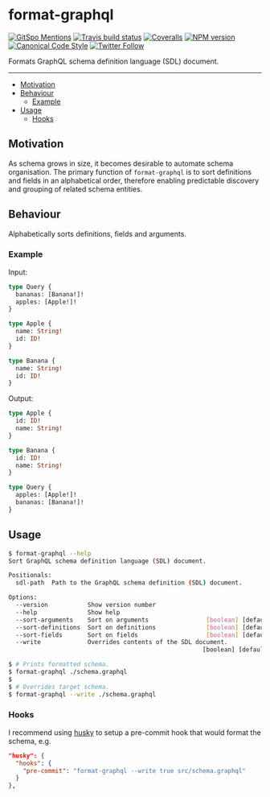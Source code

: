 # format-graphql

[![GitSpo Mentions](https://gitspo.com/badges/mentions/gajus/format-graphql?style=flat-square)](https://gitspo.com/mentions/gajus/format-graphql)
[![Travis build status](http://img.shields.io/travis/gajus/format-graphql/master.svg?style=flat-square)](https://travis-ci.org/gajus/format-graphql)
[![Coveralls](https://img.shields.io/coveralls/gajus/format-graphql.svg?style=flat-square)](https://coveralls.io/github/gajus/format-graphql)
[![NPM version](http://img.shields.io/npm/v/format-graphql.svg?style=flat-square)](https://www.npmjs.org/package/format-graphql)
[![Canonical Code Style](https://img.shields.io/badge/code%20style-canonical-blue.svg?style=flat-square)](https://github.com/gajus/canonical)
[![Twitter Follow](https://img.shields.io/twitter/follow/kuizinas.svg?style=social&label=Follow)](https://twitter.com/kuizinas)

Formats GraphQL schema definition language (SDL) document.

---

* [Motivation](#motivation)
* [Behaviour](#behaviour)
  * [Example](#example)
* [Usage](#usage)
  * [Hooks](#hooks)

## Motivation

As schema grows in size, it becomes desirable to automate schema organisation. The primary function of `format-graphql` is to sort definitions and fields in an alphabetical order, therefore enabling predictable discovery and grouping of related schema entities.

## Behaviour

Alphabetically sorts definitions, fields and arguments.

### Example

Input:

```graphql
type Query {
  bananas: [Banana!]!
  apples: [Apple!]!
}

type Apple {
  name: String!
  id: ID!
}

type Banana {
  name: String!
  id: ID!
}

```

Output:

```graphql
type Apple {
  id: ID!
  name: String!
}

type Banana {
  id: ID!
  name: String!
}

type Query {
  apples: [Apple!]!
  bananas: [Banana!]!
}

```

## Usage

```bash
$ format-graphql --help
Sort GraphQL schema definition language (SDL) document.

Positionals:
  sdl-path  Path to the GraphQL schema definition (SDL) document.       [string]

Options:
  --version           Show version number                              [boolean]
  --help              Show help                                        [boolean]
  --sort-arguments    Sort on arguments                [boolean] [default: true]
  --sort-definitions  Sort on definitions              [boolean] [default: true]
  --sort-fields       Sort on fields                   [boolean] [default: true]
  --write             Overrides contents of the SDL document.
                                                      [boolean] [default: false]

$ # Prints formatted schema.
$ format-graphql ./schema.graphql
$
$ # Overrides target schema.
$ format-graphql --write ./schema.graphql

```

### Hooks

I recommend using [husky](https://www.npmjs.com/package/husky) to setup a pre-commit hook that would format the schema, e.g.

```json
"husky": {
  "hooks": {
    "pre-commit": "format-graphql --write true src/schema.graphql"
  }
},

```
